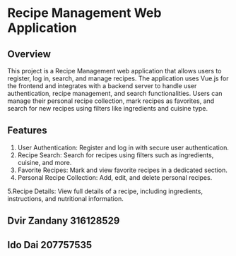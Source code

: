 # Recipe Management Web Application
## Overview
This project is a Recipe Management web application that allows users to register, log in, search, and manage recipes. The application uses Vue.js for the frontend and integrates with a backend server to handle user authentication, recipe management, and search functionalities. Users can manage their personal recipe collection, mark recipes as favorites, and search for new recipes using filters like ingredients and cuisine type.

## Features
1. User Authentication: Register and log in with secure user authentication.
2. Recipe Search: Search for recipes using filters such as ingredients, cuisine, and more.
3. Favorite Recipes: Mark and view favorite recipes in a dedicated section.
4. Personal Recipe Collection: Add, edit, and delete personal recipes.    

5.Recipe Details: View full details of a recipe, including ingredients, instructions, and nutritional information.


## Dvir Zandany 316128529

## Ido Dai 207757535
